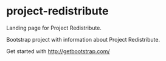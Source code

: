 # project-redistribute
Landing page for Project Redistribute.

Bootstrap project with information about Project Redistribute.

Get started with http://getbootstrap.com/
